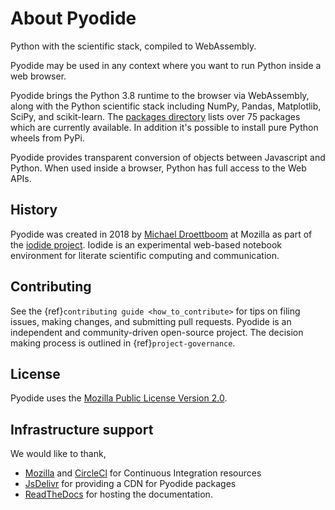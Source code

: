 # About Pyodide

Python with the scientific stack, compiled to WebAssembly.

Pyodide may be used in any context where you want to run Python inside a web
browser.

Pyodide brings the Python 3.8 runtime to the browser via WebAssembly, along with
the Python scientific stack including NumPy, Pandas, Matplotlib, SciPy, and
scikit-learn. The [packages
directory](https://github.com/pyodide/pyodide/tree/main/packages) lists over
75 packages which are currently available. In addition it's possible to install
pure Python wheels from PyPi.

Pyodide provides transparent conversion of objects between Javascript and
Python. When used inside a browser, Python has full access to the Web APIs.

## History
Pyodide was created in 2018 by [Michael Droettboom](https://github.com/mdboom)
at Mozilla as part of the [iodide
project](https://github.com/iodide-project/iodide). Iodide is an experimental
web-based notebook environment for literate scientific computing and
communication.

## Contributing

See the {ref}`contributing guide <how_to_contribute>` for tips on filing issues,
making changes, and submitting pull requests. Pyodide is an independent and
community-driven open-source project. The decision making process is outlined in
{ref}`project-governance`.

## License

Pyodide uses the [Mozilla Public License Version
2.0](https://choosealicense.com/licenses/mpl-2.0/).

## Infrastructure support

We would like to thank,
 - [Mozilla](https://www.mozilla.org/en-US/) and
[CircleCl](https://circleci.com/) for Continuous Integration resources
 - [JsDelivr](https://www.jsdelivr.com/) for providing a CDN for Pyodide
   packages
 - [ReadTheDocs](https://readthedocs.org/) for hosting the documentation.
